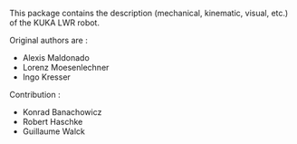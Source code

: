 
This package contains the description (mechanical, kinematic, visual,
  etc.) of the KUKA LWR robot. 


Original authors are :
  - Alexis Maldonado
  - Lorenz Moesenlechner
  - Ingo Kresser
  
Contribution :
  - Konrad Banachowicz
  - Robert Haschke
  - Guillaume Walck
